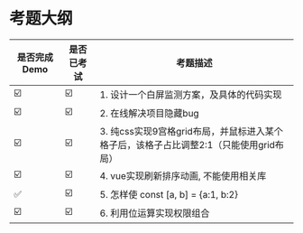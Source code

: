 # 考题大纲

[//]: # (-   ✅ ☑️)

| 是否完成Demo | 是否已考试 | 考题描述                                                 |
|----------|-------|------------------------------------------------------|
|     ☑️     |   ☑️   | 1. 设计一个白屏监测方案，及具体的代码实现                               |
|     ☑️     |   ☑️   | 2. 在线解决项目隐藏bug                                       |
|     ☑️     |   ☑️   | 3. 纯css实现9宫格grid布局，并鼠标进入某个格子后，该格子占比调整2:1（只能使用grid布局） |
|     ☑️     |   ☑️   | 4. vue实现刷新排序动画, 不能使用相关库                              |
|     ✅     |   ☑️   | 5. 怎样使 const [a, b] = {a:1, b:2}                     |
|     ☑️     |   ☑️   | 6. 利用位运算实现权限组合                                       |
